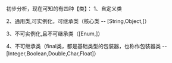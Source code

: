 初步分析，现在可知的有四种【类】：
1、自定义类

2、通用类,可实例化，可继承类（核心类 -- [String,Object,]）


3、不可实例化,且不可继承类（[Enum,]）


4、不可继承类（final类，都是基础类型的包装器，也称作包装器类 -- [Integer,Boolean,Double,Char,Float]）